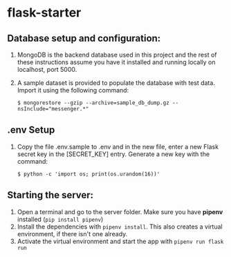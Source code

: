 # flask-starter

## Database setup and configuration:

1. MongoDB is the backend database used in this project and the rest of these
   instructions assume you have it installed and running locally on localhost,
   port 5000.
2. A sample dataset is provided to populate the database with test data. Import
   it using the following command:

   ```
   $ mongorestore --gzip --archive=sample_db_dump.gz --nsInclude="messenger.*"
   ```

## .env Setup

1. Copy the file .env.sample to .env and in the new file, enter a new Flask
   secret key in the [SECRET_KEY] entry. Generate a new key with the command:

   ```
   $ python -c 'import os; print(os.urandom(16))'
   ```

## Starting the server:

1. Open a terminal and go to the server folder. Make sure you have **pipenv**
   installed (`pip install pipenv`)
2. Install the dependencies with `pipenv install`. This also creates a virtual
   environment, if there isn't one already.
3. Activate the virtual environment and start the app with `pipenv run flask run`
